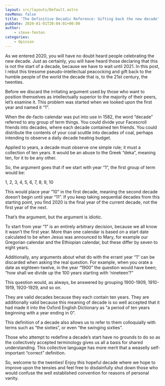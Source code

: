 ```yaml
---
layout: src/layouts/Default.astro
navMenu: false
title: 'The Definitive Decadic Reference: Gifting back the new decade'
pubDate: 2020-01-01T20:04:01+00:00
author:
    - steve-fenton
categories:
    - Opinion
---
```


As we entered 2020, you will have no doubt heard people celebrating the new decade. Just as certainly, you will have heard those declaring that this is not the start of a decade, because we have to wait until 2021. In this post, I rebut this tiresome pseudo-intellectual peacocking and gift back to the humble people of the world the decade that is, to the 21st century, the twenties.

Before we discard the irritating argument used by those who want to position themselves as intellectually superior to the majority of their peers, let’s examine it. This problem was started when we looked upon the first year and named it “1”.

When the de-facto calendar was put into use in 1582, the word “decade” referred to any group of term things. You could divide your Facescroll friends into decades, where each decade contained ten friends. You could distribute the contents of your coal scuttle into decades of coal, perhaps intending to observe a daily decade heating budget.

Applied to years, a decade must observe one simple rule; it must a collection of ten years. It would be an abuse to the Greek “deka”, meaning ten, for it to be any other.

So, the argument goes that if we start with year “1”, the first group of term would be:

1, 2, 3, 4, 5, 6, 7, 8, 9, 10

This would place year “10” in the first decade, meaning the second decade doesn’t begin until year “11”. If you keep taking sequential decades from this starting point, you find 2020 is the final year of the current decade, not the first year of the next.

That’s the argument, but the argument is idiotic.

To start from year “1” is an entirely arbitrary decision, because we all know it wasn’t the first year. More than one calendar is based on a start date calculated to be when Jesus was announced to Mary, for example our Gregorian calendar and the Ethiopian calendar, but these differ by seven to eight years.

Additionally, any arguments about what do with the errant year “1” can be discarded when asking the real question. For example, when you orate a date as eighteen-twelve, in the year “1900” the question would have been; “how shall we divide up the 100 years starting with ‘nineteen’?”

This question would, as always, be answered by grouping 1900-1909, 1910-1919, 1920-1929, and so on.

They are valid decades because they each contain ten years. They are additionally valid because this meaning of decade is so well accepted that it had made it into the Oxford English Dictionary as “a period of ten years beginning with a year ending in 0”.

This definition of a decade also allows us to refer to them colloquially with terms such as “the sixties”, or even “the swinging sixties”.

Those who attempt to redefine a decade’s start have no grounds to do so as the collectively accepted terminology gives us all a basis for shared understanding. This collective language has more merit that a weaselly self-important “correct” definition.

So, welcome to the twenties! Enjoy this hopeful decade where we hope to improve upon the tensies and feel free to disdainfully shut down those who would confuse the well established convention for reasons of personal vanity.